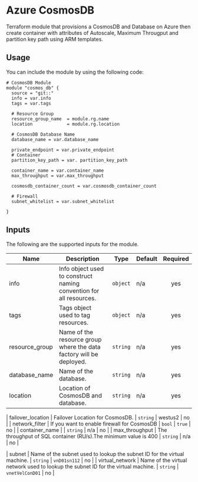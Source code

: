 # Azure CosmosDB
Terraform module that provisions a CosmosDB and Database on Azure then create container with attributes of Autoscale, Maximum Througput and partition key path using ARM templates.

## Usage
You can include the module by using the following code:

```
# CosmosDB Module
module "cosmos_db" {
  source = "git::"
  info = var.info
  tags = var.tags
  
  # Resource Group
  resource_group_name  = module.rg.name
  location             = module.rg.location
  
  # CosmosDB Database Name
  database_name = var.database_name

  private_endpoint = var.private_endpoint
  # Container
  partition_key_path = var. partition_key_path

  container_name = var.container_name
  max_throughput = var.max_throughput

  cosmosdb_container_count = var.cosmosdb_container_count

  # Firewall 
  subnet_whitelist = var.subnet_whitelist

}
```

## Inputs

The following are the supported inputs for the module.

| Name | Description | Type | Default | Required |
|------|-------------|------|---------|:--------:|
| info | Info object used to construct naming convention for all resources. | `object` | n/a | yes |
| tags | Tags object used to tag resources. | `object` | n/a | yes |
| resource_group | Name of the resource group where the data factory will be deployed. | `string` | n/a | yes |
| database_name | Name of the database. | `string` | n/a | yes |
| location | Location of CosmosDB and database. | `string` | n/a | yes |

| failover_location | Failover Location for CosmosDB. | `string` | westus2 | no |
| network_filter | If you want to enable firewall for CosmosDB | `bool` | `true` | no |
| container_name |                                             | `string` | n/a | no |
| max_throughput | The throughput of SQL container (RU/s).The minimum value is 400 | `string` | n/a | no |
 
| subnet | Name of the subnet used to lookup the subnet ID for the virtual machine. | `string` | `vnD01sn112` | no |
| virtual_network | Name of the virtual network used to lookup the subnet ID for the virtual machine. | `string` | `vnetVelConD01` | no |